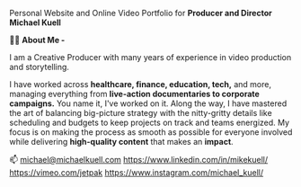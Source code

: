 Personal Website and Online Video Portfolio for <strong>Producer and Director Michael Kuell</strong>

🙋‍♂️ <strong>About Me -</strong>

I am a Creative Producer with many years of experience in video production and storytelling.

I have worked across <strong>healthcare, finance, education, tech,</strong> and more, managing everything from <strong>live-action documentaries to corporate campaigns.</strong>
You name it, I've worked on it.
Along the way, I have mastered the art of balancing big-picture strategy with the nitty-gritty details like scheduling and budgets to keep projects on track and teams energized. 
My focus is on making the process as smooth as possible for everyone involved while delivering <strong>high-quality content</strong> that makes an <strong>impact</strong>.

📫 michael@michaelkuell.com
https://www.linkedin.com/in/mikekuell/
https://vimeo.com/jetpak
https://www.instagram.com/michael_kuell/

